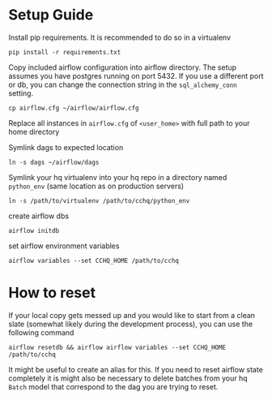 # Setup Guide

Install pip requirements. It is recommended to do so in a virtualenv

```
pip install -r requirements.txt
```

Copy included airflow configuration into airflow directory. The setup assumes you have postgres running on port 5432. If you use a different port or db, you can change the connection string in the `sql_alchemy_conn` setting.

```
cp airflow.cfg ~/airflow/airflow.cfg
```

Replace all instances in `airflow.cfg` of `<user_home>` with full path to your home directory

Symlink dags to expected location

```
ln -s dags ~/airflow/dags
```

Symlink your hq virtualenv into your hq repo in a directory named `python_env` (same location as on production servers)

```
ln -s /path/to/virtualenv /path/to/cchq/python_env
```

create airflow dbs

```
airflow initdb
```

set airflow environment variables

```
airflow variables --set CCHQ_HOME /path/to/cchq
```

# How to reset

If your local copy gets messed up and you would like to start from a clean slate (somewhat likely during the development process), you can use the following command

```
airflow resetdb && airflow airflow variables --set CCHQ_HOME /path/to/cchq
```

It might be useful to create an alias for this. If you need to reset airflow state completely it is might also be necessary to delete batches from your hq `Batch` model that correspond to the dag you are trying to reset.
